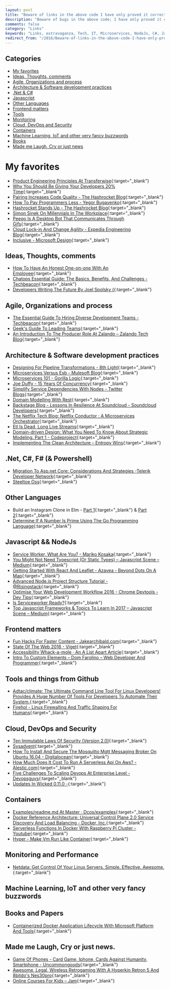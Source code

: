 ```yaml
---
layout: post
title: "Beware of links in the above code I have only proved it correct not tried it"
description: "Beware of bugs in the above code; I have only proved it correct, not tried it.- Donald E. Knuth."
comments: false
category: "Links"
keywords: "Links, extravaganza, Tech, IT, Microservices, NodeJs, C#, Javascript, Solution architecture"
redirect_from: "/2016/Beware-of-links-in-the-above-code-I-have-only-proved-it-correct-not-tried-it/"
---
```


## Categories ##
* [My favorites](#favorites)
* [Ideas, Thoughts, comments](#ideas)
* [Agile, Organizations and process](#agile)
* [Architecture & Software development practices](#development)
* [.Net & C#](#net)
* [Javascript](#javascript)
* [Other Languages](#polygloting)
* [Frontend matters](#web)
* [Tools](#tools)
* [Monitoring](#monitoring)
* [Cloud, DevOps and Security](#devops)
* [Containers](#containers)
* [Machine Learning, IoT and other very fancy buzzwords](#iot)
* [Books](#books)
* [Made me Laugh, Cry or just news](#news)

# My favorites<a name="favorites"></a> #
* [Product Engineering Principles At Transferwise](http://tech.transferwise.com/product-engineering-principles-transferwise/){:target="_blank"}
* [Why You Should Be Giving Your Developers 20% Time](https://blog.tighten.co/give-your-developers-20-percent-time){:target="_blank"}
* [Pairing Increases Code Quality - The Hashrocket Blog](https://hashrocket.com/blog/posts/pairing-is-caring-about-code-quality){:target="_blank"}
* [How To Pay Programmers Less - Yegor Bugayenko](http://www.yegor256.com/2016/12/06/how-to-pay-programmers-less.html){:target="_blank"}
* [Hashrocket Stands Up - The Hashrocket Blog](https://hashrocket.com/blog/posts/hashrocket-stands-up){:target="_blank"}
* [Simon Sinek On Millennials In The Workplace](https://www.youtube.com/watch?v=hER0Qp6QJNU){:target="_blank"}
* [Peeqo Is A Desktop Bot That Communicates Through Gifs](https://blog.arduino.cc/2016/12/08/peeqo-is-a-desktop-bot-that-communicates-through-gifs/){:target="_blank"}
* [Cloud Lock-in And Change Agility - Expedia Engineering Blog](https://techblog.expedia.com/2016/12/11/cloud-lock-in-and-change-agility/){:target="_blank"}
* [Inclusive - Microsoft Design](https://www.microsoft.com/en-us/design/inclusive){:target="_blank"}

## Ideas, Thoughts, comments <a name="ideas"></a> ##
* [How To Have An Honest One-on-one With An Employee](https://m.signalvnoise.com/how-to-have-an-honest-one-on-one-with-an-employee-24bbddeb0f47#.x2bh6hbw8){:target="_blank"}
* [Chatops Essential Guide: The Basics, Benefits, And Challenges - Techbeacon](http://techbeacon.com/chatops-essential-guide-basics-benefits-challenges){:target="_blank"}
* [Developers Writing The Future By Joel Spolsky (](https://www.youtube.com/watch?v=AGyIbZotKlk){:target="_blank"}

## Agile, Organizations and process<a name="agile"></a> ##
* [The Essential Guide To Hiring Diverse Development Teams - Techbeacon](http://techbeacon.com/essential-guide-hiring-diverse-development-teams){:target="_blank"}
* [Geek's Guide To Leading Teams](http://www.slideshare.net/thekua/geeks-guide-to-leading-teams-54638430){:target="_blank"}
* [An Introduction To The Producer Role At Zalando – Zalando Tech Blog](https://tech.zalando.com/blog/an-introduction-to-the-producer-role-at-zalando/){:target="_blank"}

## Architecture & Software development practices <a name="development"></a> ##
* [Designing For Pipeline Transformations - 8th Light](https://8thlight.com/blog/damon-kelley/2016/12/07/designing-for-pipeline-transformations.html){:target="_blank"}
* [Microservices Versus Esb - Mulesoft Blog](http://blogs.mulesoft.com/dev/microservices-dev/microservices-versus-esb/){:target="_blank"}
* [Microservices 101 - Gorilla Logic](https://gorillalogic.com/blog/microservices-101/){:target="_blank"}
* [Joe Duffy - 15 Years Of Concurrency](http://joeduffyblog.com/2016/11/30/15-years-of-concurrency/){:target="_blank"}
* [Simplify Service Dependencies With Nodes - Twitter Blogs](https://blog.twitter.com/2016/simplify-service-dependencies-with-nodes){:target="_blank"}
* [Domain Modelling With Rest](http://blog.ploeh.dk/2016/12/07/domain-modelling-with-rest/){:target="_blank"}
* [Backstage Blog - Lessons In Resilience At Soundcloud - Soundcloud Developers](https://developers.soundcloud.com/blog/lessons-in-resilience-at-SoundCloud){:target="_blank"}
* [The Netflix Tech Blog: Netflix Conductor : A Microservices Orchestrator](http://techblog.netflix.com/2016/12/netflix-conductor-microservices.html){:target="_blank"}
* [Etl Is Dead, Long Live Streams](https://www.infoq.com/presentations/etl-streams){:target="_blank"}
* [Domain-driven Design: What You Need To Know About Strategic Modeling. Part 1 - Codeproject](https://www.codeproject.com/Articles/1158628/Domain-Driven-Design-What-You-Need-to-Know-About-S?__s=amwwwz5judsp1dsfgko7){:target="_blank"}
* [Implementing The Clean Architecture – Entropy Wins](https://www.entropywins.wtf/blog/2016/11/24/implementing-the-clean-architecture/?__s=amwwwz5judsp1dsfgko7){:target="_blank"}

## **.Net, C#, F# (& Powershell)**  <a name="net"></a> ##
* [Migration To Asp.net Core: Considerations And Strategies -Telerik Developer Network](http://developer.telerik.com/topics/net/migration-asp-net-core-considerations-strategies/){:target="_blank"}
* [Steeltoe Oss](https://github.com/steeltoeoss){:target="_blank"}

## Other Languages  <a name="polygloting"></a> ##
* Build an Instagram Clone in Elm - [Part 1](https://www.codementor.io/rudolfolah/tutorials/build-instagram-clone-in-elm-instaelm-part-1-krkwt54gl){:target="_blank"} & [Part 2](https://www.codementor.io/rudolfolah/tutorials/build-an-instagram-clone-in-elm-instaelm-part-2-ob8jxfqgl){:target="_blank"}
* [Determine If A Number Is Prime Using The Go Programming Language](https://www.thepolyglotdeveloper.com/2016/12/determine-number-prime-using-golang/){:target="_blank"}

## Javascript && NodeJs <a name="javascript"></a><a name="nodejs"></a> ##
* [Service Worker, What Are You? - Mariko Kosaka](http://kosamari.com/notes/Service-Worker-what-are-you){:target="_blank"}
* [You Might Not Need Typescript (Or Static Types) – Javascript Scene – Medium](https://medium.com/javascript-scene/you-might-not-need-typescript-or-static-types-aa7cb670a77b#.3wb4wlp5t){:target="_blank"}
* [Getting Started With React And Leaflet - Azavea - Beyond Dots On A Map](https://www.azavea.com/blog/2016/12/05/getting-started-with-react-and-leaflet/){:target="_blank"}
* [Advanced Node.js Project Structure Tutorial - @Risingstack](https://blog.risingstack.com/node-js-project-structure-tutorial-node-js-at-scale/){:target="_blank"}
* [Optimise Your Web Development Workflow 2016 - Chrome Devtools - Dev Tips](https://umaar.com/dev-tips/125-optimise-web-dev-workflow/){:target="_blank"}
* [Is Serviceworker Ready?](https://jakearchibald.github.io/isserviceworkerready/index.html){:target="_blank"}
* [Top Javascript Frameworks & Topics To Learn In 2017 – Javascript Scene – Medium](https://medium.com/javascript-scene/top-javascript-frameworks-topics-to-learn-in-2017-700a397b711#.3frwatxay){:target="_blank"}

## Frontend matters <a name="web"></a> ##
* [Fun Hacks For Faster Content - Jakearchibald.com](https://jakearchibald.com/2016/fun-hacks-faster-content/){:target="_blank"}
* [State Of The Web 2016 - Viget](https://www.viget.com/articles/state-of-the-web-2016){:target="_blank"}
* [Accessibility Whack-a-mole · An A List Apart Article](http://alistapart.com/article/accessibility-whack-a-mole){:target="_blank"}
* [Intro To Custom Elements – Dom Farolino – Web Developer And Programmer](https://chinocode.com/Intro-To-Custom-Elements/){:target="_blank"} 

## Tools and things from Github <a name="tools"></a> ##
* [Adtac/climate: The Ultimate Command Line Tool For Linux Developers! Provides A Huge Number Of Tools For Developers To Automate Their System.](https://github.com/adtac/climate){:target="_blank"}
* [Firehol - Linux Firewalling And Traffic Shaping For Humans](http://firehol.org/){:target="_blank"}

## Cloud, DevOps and Security<a name="devops"></a> ##
* [Ten Immutable Laws Of Security (Version 2.0)](https://technet.microsoft.com/en-us/library/hh278941.aspx){:target="_blank"}
* [Sysadvent](http://sysadvent.blogspot.dk/){:target="_blank"}
* [How To Install And Secure The Mosquitto Mqtt Messaging Broker On Ubuntu 16.04 - Digitalocean](https://www.digitalocean.com/community/tutorials/how-to-install-and-secure-the-mosquitto-mqtt-messaging-broker-on-ubuntu-16-04){:target="_blank"}
* [How Much Does It Cost To Run A Serverless Api On Aws? - Alestic.com](https://alestic.com/2016/12/aws-invoice-example/){:target="_blank"}
* [Five Challenges To Scaling Devops At Enterprise Level - Devopsguys](https://www.devopsguys.com/2016/12/12/five-challenges-to-scaling-devops-at-enterprise-level/){:target="_blank"}
* [Updates In Wicked 0.11.0 -](http://dev.haufe.com/updates-in-wicked-0-11/){:target="_blank"}

## Containers <a name="containers"></a> ##
* [Examples/readme.md At Master · Dcos/examples](https://github.com/dcos/examples/blob/master/README.md){:target="_blank"}
* [Docker Reference Architecture: Universal Control Plane 2.0 Service Discovery And Load Balancing - Docker, Inc.](https://success.docker.com/Datacenter/Apply/Docker_Reference_Architecture%3A_Universal_Control_Plane_2.0_Service_Discovery_and_Load_Balancing){:target="_blank"}
* [Serverless Functions In Docker With Raspberry Pi Cluster - Youtube](https://www.youtube.com/watch?v=BQP67FWF1P8){:target="_blank"}
* [Hyper - Make Vm Run Like Container](https://hypercontainer.io/){:target="_blank"}

## Monitoring and Performance <a name="monitoring"></a> ##
* [Netdata: Get Control Of Your Linux Servers. Simple. Effective. Awesome.](http://my-netdata.io/){:target="_blank"}

## Machine Learning, IoT and other very fancy buzzwords <a name="iot"></a> ##

## Books and Papers<a name="books"></a> ##
* [Containerized Docker Application Lifecycle With Microsoft Platform And Tools](https://buildazure.com/2016/12/07/free-ebook-containerized-docker-application-lifecycle-with-microsoft-platform-and-tools/){:target="_blank"}

## Made me Laugh, Cry or just news. <a name="news"></a> ##
* [Game Of Phones - Card Game, Iphone, Cards Against Humanity, Smartphone - Uncommongoods](http://www.uncommongoods.com/product/game-of-phones){:target="_blank"}
* [Awesome, Legal, Wireless Retrogaming With A Hyperkin Retron 5 And 8bitdo's Nes30pro](http://www.hanselman.com/blog/AwesomeLegalWirelessRetrogamingWithAHyperkinRetron5And8bitdosNes30pro.aspx){:target="_blank"}
* [Online Courses For Kids – Jam](https://jam.com/){:target="_blank"}